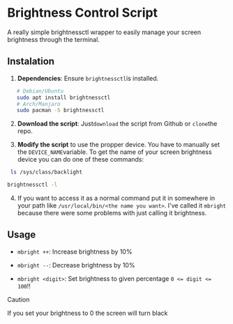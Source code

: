 # Brightness Control Script

A really simple brightnessctl wrapper to easily manage your screen brightness through the terminal.

## Instalation
1. **Dependencies**: Ensure  `brightnessctl`is installed.
```bash
   # Debian/Ubuntu
   sudo apt install brightnessctl
   # Arch/Manjaro
   sudo pacman -S brightnessctl
```
2. **Download the script**: Just`download` the script from Github or `clone`the repo.

3. **Modify the script** to use the propper device. You have to manually set the `DEVICE_NAME`variable. To get the name of your screen brightness device you can do one of these commands:
```bash
 ls /sys/class/backlight
```
```bash
brightnessctl -l
```

4. If you want to access it as a normal command put it in somewhere in your path like `/usr/local/bin/<the name you want>`. I've called it `mbright` because there were some problems with just calling it brightness.



## Usage

- `mbright ++`: Increase brightness by 10%

- `mbright --`: Decrease brightness by 10%

- `mbright <digit>`: Set brightness to given percentage `0 <= digit <= 100`!!

> [!CAUTION]
> If you set your brightness to 0 the screen will turn black
